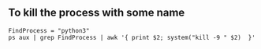 
## To kill the process with some name
  ```
  FindProcess = "python3"
  ps aux | grep FindProcess | awk '{ print $2; system("kill -9 " $2)  }'
  ``` 
